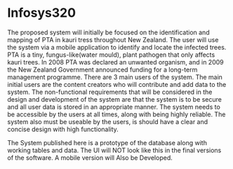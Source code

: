 Infosys320
==========

The proposed system will initially be focused on the identification and mapping of PTA in kauri tress throughout
New Zealand. The user will use the system via a mobile application to identify and locate the infected trees. 
PTA is a tiny, fungus-like(water mould), plant pathogen that only affects kauri trees. In 2008 PTA was declared 
an unwanted organism, and in 2009 the New Zealand Government announced funding for a long-term management programme.
There are 3 main users of the system. The main initial users are the content creators who will contribute and add data 
to the system. The non-functional requirements that will be considered in the design and development of the system 
are that the system is to be secure and all user data is stored in an appropriate manner. The system needs to be
accessible by the users at all times, along with being highly reliable. The system also must be useable by the users,
is should have a clear and concise design with high functionality.

The System published here is a prototype of the database along with working tables and data. The UI will NOT look like
this in the final versions of the software. A mobile version will Also be Developed.
